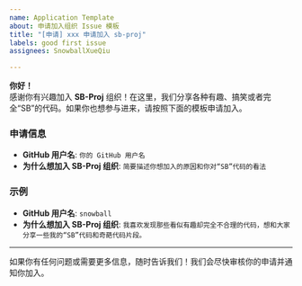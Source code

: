 ```yaml
---
name: Application Template
about: 申请加入组织 Issue 模板
title: "[申请] xxx 申请加入 sb-proj"
labels: good first issue
assignees: SnowballXueQiu

---
```


**你好！**  
感谢你有兴趣加入 **SB-Proj** 组织！在这里，我们分享各种有趣、搞笑或者完全“SB”的代码。如果你也想参与进来，请按照下面的模板申请加入。

### 申请信息

- **GitHub 用户名**: `你的 GitHub 用户名`
- **为什么想加入 SB-Proj 组织**: `简要描述你想加入的原因和你对“SB”代码的看法`

### 示例

- **GitHub 用户名**: `snowball`
- **为什么想加入 SB-Proj 组织**: `我喜欢发现那些看似有趣却完全不合理的代码，想和大家分享一些我的“SB”代码和奇葩代码片段。`

---

如果你有任何问题或需要更多信息，随时告诉我们！我们会尽快审核你的申请并通知你加入。
